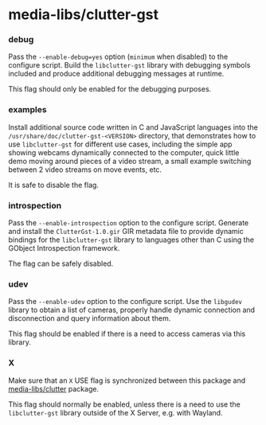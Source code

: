 # media-libs/clutter-gst

### debug
Pass the `--enable-debug=yes` option (`minimum` when disabled) to the configure script. Build the `libclutter-gst` library with debugging symbols included and produce additional debugging messages at runtime.

This flag should only be enabled for the debugging purposes.

### examples
Install additional source code written in C and JavaScript languages into the `/usr/share/doc/clutter-gst-<VERSION>` directory, that demonstrates how to use `libclutter-gst` for different use cases, including the simple app showing webcams dynamically connected to the computer, quick little demo moving around pieces of a video stream, a small example switching between 2 video streams on move events, etc.

It is safe to disable the flag.

### introspection
Pass the `--enable-introspection` option to the configure script. Generate and install the `ClutterGst-1.0.gir` GIR metadata file to provide dynamic bindings for the `libclutter-gst` library to languages other than C using the GObject Introspection framework.

The flag can be safely disabled.

### udev
Pass the `--enable-udev` option to the configure script. Use the `libgudev` library to obtain a list of cameras, properly handle dynamic connection and disconnection and query information about them.

This flag should be enabled if there is a need to access cameras via this library.

### X
Make sure that an `X` USE flag is synchronized between this package and [media-libs/clutter](../media-libs/clutter.md) package.

This flag should normally be enabled, unless there is a need to use the `libclutter-gst` library outside of the X Server, e.g. with Wayland.
